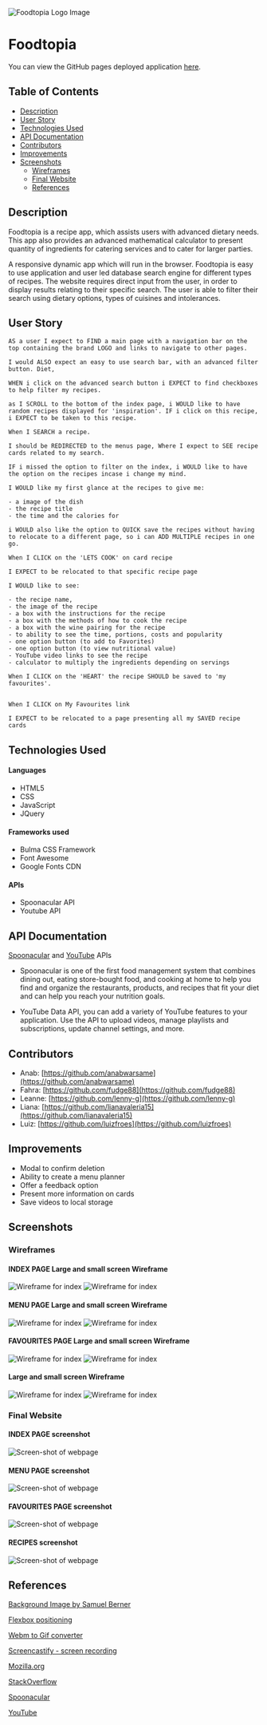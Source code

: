 ![Foodtopia Logo Image](./assets/images/logo.PNG)

<h1>Foodtopia</h1>

You can view the GitHub pages deployed application [here](https://lenny-g.github.io/foodtopia/).

<h2>Table of Contents</h2>

- [Description](#description)
- [User Story](#user-story)
- [Technologies Used](#technologies-used)
- [API Documentation](#api-documentation)
- [Contributors](#contributors)
- [Improvements](#improvements)
- [Screenshots](#screenshots)
  - [Wireframes](#wireframes)
  - [Final Website](#final-website)
  - [References](#References)

## Description

Foodtopia is a recipe app, which assists users with advanced dietary needs. This app also provides an advanced mathematical calculator to present quantity of ingredients for catering services and to cater for larger parties.

A responsive dynamic app which will run in the browser. Foodtopia is easy to use application and user led database search engine for different types of recipes. The website requires direct input from the user, in order to display results relating to their specific search. The user is able to filter their search using dietary options, types of cuisines and intolerances.

## User Story

```
AS a user I expect to FIND a main page with a navigation bar on the top containing the brand LOGO and links to navigate to other pages.

I would ALSO expect an easy to use search bar, with an advanced filter button. Diet,

WHEN i click on the advanced search button i EXPECT to find checkboxes to help filter my recipes.

as I SCROLL to the bottom of the index page, i WOULD like to have random recipes displayed for 'inspiration'. IF i click on this recipe, i EXPECT to be taken to this recipe.

When I SEARCH a recipe.

I should be REDIRECTED to the menus page, Where I expect to SEE recipe cards related to my search.

IF i missed the option to filter on the index, i WOULD like to have the option on the recipes incase i change my mind.

I WOULD like my first glance at the recipes to give me:

- a image of the dish
- the recipe title
- the time and the calories for

i WOULD also like the option to QUICK save the recipes without having to relocate to a different page, so i can ADD MULTIPLE recipes in one go.

When I CLICK on the 'LETS COOK' on card recipe

I EXPECT to be relocated to that specific recipe page

I WOULD like to see:

- the recipe name,
- the image of the recipe
- a box with the instructions for the recipe
- a box with the methods of how to cook the recipe
- a box with the wine pairing for the recipe
- to ability to see the time, portions, costs and popularity
- one option button (to add to Favorites)
- one option button (to view nutritional value)
- YouTube video links to see the recipe
- calculator to multiply the ingredients depending on servings

When I CLICK on the 'HEART' the recipe SHOULD be saved to 'my favourites'.


When I CLICK on My Favourites link

I EXPECT to be relocated to a page presenting all my SAVED recipe cards

```

## Technologies Used

#### Languages

- HTML5
- CSS
- JavaScript
- JQuery

#### Frameworks used

- Bulma CSS Framework
- Font Awesome
- Google Fonts CDN

#### APIs

- Spoonacular API
- Youtube API

## API Documentation

[Spoonacular](https://spoonacular.com/food-api) and [YouTube](https://developers.google.com/youtube/v3/getting-started?hl=en) APIs

- Spoonacular is one of the first food management system that combines dining out, eating store-bought food, and cooking at home to help you find and organize the restaurants, products, and recipes that fit your diet and can help you reach your nutrition goals.

- YouTube Data API, you can add a variety of YouTube features to your application. Use the API to upload videos, manage playlists and subscriptions, update channel settings, and more.

## Contributors

- Anab: [https://github.com/anabwarsame](https://github.com/anabwarsame)
- Fahra: [https://github.com/fudge88](https://github.com/fudge88)
- Leanne: [https://github.com/lenny-g](https://github.com/lenny-g)
- Liana: [https://github.com/lianavaleria15](https://github.com/lianavaleria15)
- Luiz: [https://github.com/luizfroes](https://github.com/luizfroes)

## Improvements

- Modal to confirm deletion
- Ability to create a menu planner
- Offer a feedback option
- Present more information on cards
- Save videos to local storage

## Screenshots

### Wireframes

#### INDEX PAGE Large and small screen Wireframe

![Wireframe for index](./assets/images/wireframes/index-wf.png)
![Wireframe for index](./assets/images/wireframes/index-wf-sm.png)

#### MENU PAGE Large and small screen Wireframe

![Wireframe for index](./assets/images/wireframes/menu-wf.png)
![Wireframe for index](./assets/images/wireframes/menu-wf-sm.png)

#### FAVOURITES PAGE Large and small screen Wireframe

![Wireframe for index](./assets/images/wireframes/fav-wf.png)
![Wireframe for index](./assets/images/wireframes/fav-wf-sm.png)

#### Large and small screen Wireframe

![Wireframe for index](./assets/images/wireframes/recipe-wf.png)
![Wireframe for index](./assets/images/wireframes/recipe-wf-sm.png)

### Final Website

#### INDEX PAGE screenshot

![Screen-shot of webpage](./assets/images/wireframes/index-ss.png)

#### MENU PAGE screenshot

![Screen-shot of webpage](./assets/images/wireframes/menu-ss.png)

#### FAVOURITES PAGE screenshot

![Screen-shot of webpage](./assets/images/wireframes/favourites-ss.png)

#### RECIPES screenshot

![Screen-shot of webpage](./assets/images/wireframes/recipe-ss.png)

## References

[Background Image by Samuel Berner](https://unsplash.com/@saaam_chan?utm_source=unsplash&utm_medium=referral&utm_content=creditCopyText)

[Flexbox positioning](https://developer.mozilla.org/en-US/docs/Web/CSS/CSS_Flexible_Box_Layout/Aligning_Items_in_a_Flex_Container)

[Webm to Gif converter](https://cloudconvert.com/webm-to-gif)

[Screencastify - screen recording](https://www.screencastify.com/)

[Mozilla.org](https://developer.mozilla.org/en-US/docs/Web/JavaScript/Reference/Global_Objects/Array/forEach)

[StackOverflow](https://stackoverflow.com/questions/9329446/for-each-over-an-array-in-javascript)

[Spoonacular](https://spoonacular.com/food-api)

[YouTube](https://developers.google.com/youtube/v3/getting-started?hl=en)
